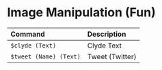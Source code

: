 # Image Manipulation \(Fun\)

| Command | Description |
| :--- | :--- |
| `$clyde (Text)` | Clyde Text |
| `$tweet (Name) (Text)` | Tweet \(Twitter\) |

